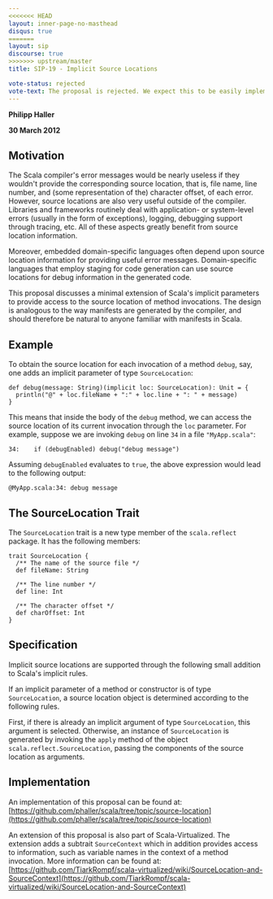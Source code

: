 ```yaml
---
<<<<<<< HEAD
layout: inner-page-no-masthead
disqus: true
=======
layout: sip
discourse: true
>>>>>>> upstream/master
title: SIP-19 - Implicit Source Locations

vote-status: rejected
vote-text: The proposal is rejected. We expect this to be easily implemented using macros without going through a full SIP. A modern implementation can be found <a href="https://github.com/lihaoyi/sourcecode">here</a>.
---
```


**Philipp Haller**

**30 March 2012**

## Motivation ##

The Scala compiler's error messages would be nearly useless if they wouldn't provide the corresponding source location, that is, file name, line number, and (some representation of the) character offset, of each error. However, source locations are also very useful outside of the compiler. Libraries and frameworks routinely deal with application- or system-level errors (usually in the form of exceptions), logging, debugging support through tracing, etc. All of these aspects greatly benefit from source location information.

Moreover, embedded domain-specific languages often depend upon source location information for providing useful error messages. Domain-specific languages that employ staging for code generation can use source locations for debug information in the generated code.

This proposal discusses a minimal extension of Scala's implicit parameters to provide access to the source location of method invocations. The design is analogous to the way manifests are generated by the compiler, and should therefore be natural to anyone familiar with manifests in Scala.

## Example ##

To obtain the source location for each invocation of a method `debug`, say, one adds an implicit parameter of type `SourceLocation`:

    def debug(message: String)(implicit loc: SourceLocation): Unit = {
      println("@" + loc.fileName + ":" + loc.line + ": " + message)
    }
    
This means that inside the body of the `debug` method, we can access the source location of its current invocation through the `loc` parameter. For example, suppose
we are invoking `debug` on line `34` in a file `"MyApp.scala"`:

    34:    if (debugEnabled) debug("debug message")

Assuming `debugEnabled` evaluates to `true`, the above expression would lead to the following output:

    @MyApp.scala:34: debug message

## The SourceLocation Trait ##

The `SourceLocation` trait is a new type member of the `scala.reflect` package. It has the following members:

    trait SourceLocation {
      /** The name of the source file */
      def fileName: String
    
      /** The line number */
      def line: Int
    
      /** The character offset */
      def charOffset: Int
    }

## Specification ##

Implicit source locations are supported through the following small addition to Scala's implicit rules.

If an implicit parameter of a method or constructor is of type `SourceLocation`, a source location object is determined according to the following rules.

First, if there is already an implicit argument of type `SourceLocation`, this argument is selected. Otherwise, an instance of `SourceLocation` is generated by invoking the `apply` method of the object `scala.reflect.SourceLocation`, passing the components of the source location as arguments.

## Implementation ##

An implementation of this proposal can be found at: [https://github.com/phaller/scala/tree/topic/source-location](https://github.com/phaller/scala/tree/topic/source-location)

An extension of this proposal is also part of Scala-Virtualized. The extension adds a subtrait `SourceContext` which in addition provides access to information, such as variable names in the context of a method invocation. More information can be found at: [https://github.com/TiarkRompf/scala-virtualized/wiki/SourceLocation-and-SourceContext](https://github.com/TiarkRompf/scala-virtualized/wiki/SourceLocation-and-SourceContext)

